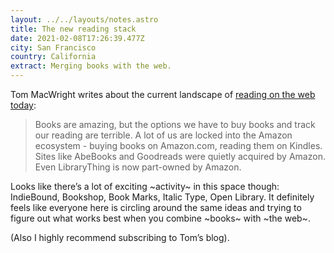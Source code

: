 ```yaml
---
layout: ../../layouts/notes.astro
title: The new reading stack
date: 2021-02-08T17:26:39.477Z
city: San Francisco
country: California
extract: Merging books with the web.
---
```


Tom MacWright writes about the current landscape of [reading on the web today](https://macwright.com/2020/12/24/the-new-reading-stack.html):

> Books are amazing, but the options we have to buy books and track our reading are terrible. A lot of us are locked into the Amazon ecosystem - buying books on Amazon.com, reading them on Kindles. Sites like AbeBooks and Goodreads were quietly acquired by Amazon. Even LibraryThing is now part-owned by Amazon.

Looks like there’s a lot of exciting ~activity~ in this space though: IndieBound, Bookshop, Book Marks, Italic Type, Open Library. It definitely feels like everyone here is circling around the same ideas and trying to figure out what works best when you combine ~books~ with ~the web~.

(Also I highly recommend subscribing to Tom’s blog).
